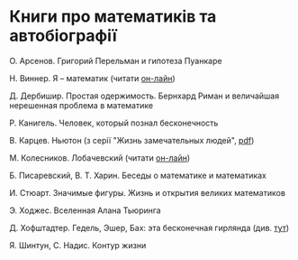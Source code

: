 # Книги про математиків та автобіографії



О. Арсенов. Григорий Перельман и гипотеза Пуанкаре

Н. Виннер. Я – математик \(читати [он-лайн](http://mathemlib.ru/books/item/f00/s00/z0000028/index.shtml)\)

Д. Дербишир. Простая одержимость. Бернхард Риман и величайшая нерешенная проблема в математике

Р. Канигель. Человек, который познал бесконечность

В. Карцев. Ньютон \(з серії "Жизнь замечательных людей", [pdf](http://pyrkov-professor.ru/Portals/0/Mediateka/School/karcev_v_p_nyuton.pdf)\)

М. Колесников. Лобачевский \(читати [он-лайн](https://www.litmir.me/br/?b=196949&p=1)\)

Б. Писаревский, В. Т. Харин. Беседы о математике и математиках

И. Стюарт. Значимые фигуры. Жизнь и открытия великих математиков

Э. Ходжес. Вселенная Алана Тьюринга

Д. Хофштадтер. Гедель, Эшер, Бах: эта бесконечная гирлянда \(див. [тут](https://royallib.com/book/hofshtadter_daglas/gedel_esher_bah_eta_beskonechnaya_girlyanda.html)\)

Я. Шинтун, С. Надис. Контур жизни

